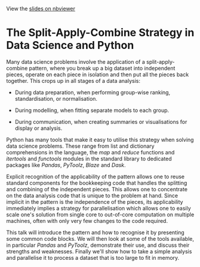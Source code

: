 View the [slides on nbviewer](http://nbviewer.ipython.org/format/slides/github/snth/split-apply-combine/blob/master/The%20Split-Apply-Combine%20Pattern%20in%20Data%20Science%20and%20Python.ipynb#/)

# The Split-Apply-Combine Strategy in Data Science and Python

Many data science problems involve the application of a split-apply-combine pattern, where you break up a big dataset into independent pieces, operate on each piece in isolation and then put all the pieces back together. This crops up in all stages of a data analysis:

  * During data preparation, when performing group-wise ranking, standardisation, or normalisation.

  * During modelling, when fitting separate models to each group.

  * During communication, when creating summaries or visualisations for display or analysis.

Python has many tools that make it easy to utilise this strategy when solving data science problems. These range from list and dictionary comprehensions in the language, the *map* and *reduce* functions and *itertools* and *functools* modules in the standard library to dedicated packages like *Pandas*, *PyToolz*, *Blaze* and *Dask*.

Explicit recognition of the applicability of the pattern allows one to reuse standard components for the bookkeeping code that handles the splitting and combining of the independent pieces. This allows one to concentrate on the data analysis code that is unique to the problem at hand. Since implicit in the pattern is the independence of the pieces, its applicability immediately implies a strategy for parallelisation which allows one to easily scale one's solution from single core to out-of-core computation on multiple machines, often with only very few changes to the code required.

This talk will introduce the pattern and how to recognise it by presenting some common code blocks. We will then look at some of the tools available, in particular *Pandas* and *PyToolz*, demonstrate their use, and discuss their strengths and weaknesses. Finally we'll show how to take a simple analysis and parallelise it to process a dataset that is too large to fit in memory.

